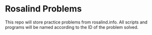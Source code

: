 # Rosalind Problems
This repo will store practice problems from rosalind.info. All scripts and programs will be named according to the ID of the problem solved. 
